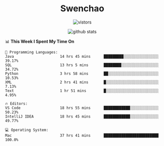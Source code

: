 <h1 align="center">Swenchao</h3>

<p align="center">
  <img src="https://visitor-badge.glitch.me/badge?page_id=Swenchao" alt="vistors" />
</p>

<p align="center">
  <img src="https://github-readme-stats.vercel.app/api?username=Swenchao&count_private=true&show_icons=true&theme=vue-dark&hide_title=true" alt="github stats" />
</p>

<!--START_SECTION:waka-->
📊 **This Week I Spent My Time On** 

```text
💬 Programming Languages: 
Java                     14 hrs 45 mins      █████████░░░░░░░░░░░░░░░░   39.17% 
SQL                      13 hrs 5 mins       ████████░░░░░░░░░░░░░░░░░   34.72% 
Python                   3 hrs 58 mins       ██░░░░░░░░░░░░░░░░░░░░░░░   10.53% 
XML                      2 hrs 41 mins       █░░░░░░░░░░░░░░░░░░░░░░░░   7.13% 
Text                     1 hr 51 mins        █░░░░░░░░░░░░░░░░░░░░░░░░   4.95%

🔥 Editors: 
VS Code                  18 hrs 55 mins      ████████████░░░░░░░░░░░░░   50.23% 
IntelliJ IDEA            18 hrs 45 mins      ████████████░░░░░░░░░░░░░   49.77%

💻 Operating System: 
Mac                      37 hrs 41 mins      █████████████████████████   100.0%

```


<!--END_SECTION:waka-->
